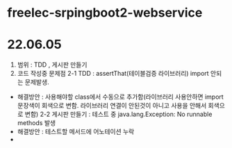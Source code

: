# freelec-srpingboot2-webservice

# 22.06.05
1. 범위 : TDD , 게시판 만들기
2. 코드 작성중 문제점
2-1 TDD : assertThat(테이블검증 라이브러리) import 안되는 문제발생.
- 해결방안 : 사용해야할 class에서 수동으로 추가함(라이브러리 사용안하면 import문장색이 회색으로 변함. 라이브러리 연결이 안된것이 아니고 사용을 안해서 회색으로 변함)
2-2 게시판 만들기 : 테스트 중 java.lang.Exception: No runnable methods 발생
- 해결방안 : 테스트할 메서드에 어노테이션 누락
- 
